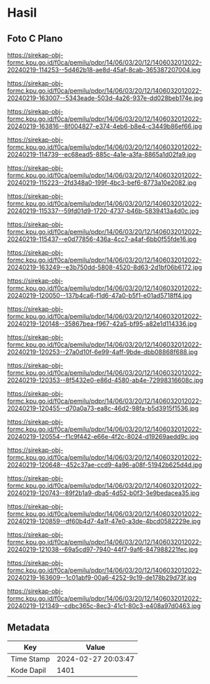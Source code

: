 # Hasil

## Foto C Plano

https://sirekap-obj-formc.kpu.go.id/f0ca/pemilu/pdpr/14/06/03/20/12/1406032012022-20240219-114253--5d462b18-ae8d-45af-8cab-365387207004.jpg

https://sirekap-obj-formc.kpu.go.id/f0ca/pemilu/pdpr/14/06/03/20/12/1406032012022-20240219-163007--5343eade-503d-4a26-937e-dd028beb174e.jpg

https://sirekap-obj-formc.kpu.go.id/f0ca/pemilu/pdpr/14/06/03/20/12/1406032012022-20240219-163816--8f004827-e374-4eb6-b8e4-c3449b86ef66.jpg

https://sirekap-obj-formc.kpu.go.id/f0ca/pemilu/pdpr/14/06/03/20/12/1406032012022-20240219-114739--ec68ead5-885c-4a1e-a3fa-8865a1d02fa9.jpg

https://sirekap-obj-formc.kpu.go.id/f0ca/pemilu/pdpr/14/06/03/20/12/1406032012022-20240219-115223--2fd348a0-199f-4bc3-bef6-8773a10e2082.jpg

https://sirekap-obj-formc.kpu.go.id/f0ca/pemilu/pdpr/14/06/03/20/12/1406032012022-20240219-115337--59fd01d9-1720-4737-b46b-5839413a4d0c.jpg

https://sirekap-obj-formc.kpu.go.id/f0ca/pemilu/pdpr/14/06/03/20/12/1406032012022-20240219-115437--e0d77856-436a-4cc7-a4af-6bb0f55fde16.jpg

https://sirekap-obj-formc.kpu.go.id/f0ca/pemilu/pdpr/14/06/03/20/12/1406032012022-20240219-163249--e3b750dd-5808-4520-8d63-2d1bf06b6172.jpg

https://sirekap-obj-formc.kpu.go.id/f0ca/pemilu/pdpr/14/06/03/20/12/1406032012022-20240219-120050--137b4ca6-f1d6-47a0-b5f1-e01ad5718ff4.jpg

https://sirekap-obj-formc.kpu.go.id/f0ca/pemilu/pdpr/14/06/03/20/12/1406032012022-20240219-120148--35867bea-f967-42a5-bf95-a82e1d114336.jpg

https://sirekap-obj-formc.kpu.go.id/f0ca/pemilu/pdpr/14/06/03/20/12/1406032012022-20240219-120253--27a0d10f-6e99-4aff-9bde-dbb08868f688.jpg

https://sirekap-obj-formc.kpu.go.id/f0ca/pemilu/pdpr/14/06/03/20/12/1406032012022-20240219-120353--8f5432e0-e86d-4580-ab4e-72998316608c.jpg

https://sirekap-obj-formc.kpu.go.id/f0ca/pemilu/pdpr/14/06/03/20/12/1406032012022-20240219-120455--d70a0a73-ea8c-46d2-98fa-b5d3915f1536.jpg

https://sirekap-obj-formc.kpu.go.id/f0ca/pemilu/pdpr/14/06/03/20/12/1406032012022-20240219-120554--f1c9f442-e66e-4f2c-8024-d19269aedd9c.jpg

https://sirekap-obj-formc.kpu.go.id/f0ca/pemilu/pdpr/14/06/03/20/12/1406032012022-20240219-120648--452c37ae-ccd9-4a96-a08f-51942b625d4d.jpg

https://sirekap-obj-formc.kpu.go.id/f0ca/pemilu/pdpr/14/06/03/20/12/1406032012022-20240219-120743--89f2b1a9-dba5-4d52-b0f3-3e9bedacea35.jpg

https://sirekap-obj-formc.kpu.go.id/f0ca/pemilu/pdpr/14/06/03/20/12/1406032012022-20240219-120859--df60b4d7-4a1f-47e0-a3de-4bcd0582229e.jpg

https://sirekap-obj-formc.kpu.go.id/f0ca/pemilu/pdpr/14/06/03/20/12/1406032012022-20240219-121038--69a5cd97-7940-44f7-9af6-847988221fec.jpg

https://sirekap-obj-formc.kpu.go.id/f0ca/pemilu/pdpr/14/06/03/20/12/1406032012022-20240219-163609--1c01abf9-00a6-4252-9c19-de178b29d73f.jpg

https://sirekap-obj-formc.kpu.go.id/f0ca/pemilu/pdpr/14/06/03/20/12/1406032012022-20240219-121349--cdbc365c-8ec3-41c1-80c3-e408a97d0463.jpg


## Metadata

| Key        | Value               |
| ---------- | ------------------- |
| Time Stamp | 2024-02-27 20:03:47 |
| Kode Dapil | 1401                |



